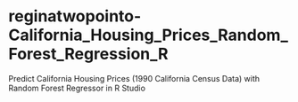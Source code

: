 # reginatwopointo-California_Housing_Prices_Random_Forest_Regression_R
Predict California Housing Prices (1990 California Census Data) with Random Forest Regressor in R Studio

